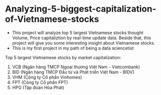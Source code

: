 # Analyzing-5-biggest-capitalization-of-Vietnamese-stocks
- This project will analyze top 5 largest Vietnamese stocks thought Volume, Price capitaliztion by real-time update data. Beside that, this project will give you some interesting insight about Vietnamese stocks.
- This is my first project in my path of being a data sciencetist

Top 5 largest Vietnamese stocks by market capitalization:
1) VCB (Ngân hàng TMCP Ngoại thương Việt Nam - Vietcombank)
2) BID (Ngân hàng TMCP Đầu tư và Phát triển Việt Nam - BIDV)
3) VHM (Công ty Cổ phần Vinhomes)
4) FPT (Công ty Cổ phần FPT)
5) HPG (Tập đoàn Hòa Phát)
#

